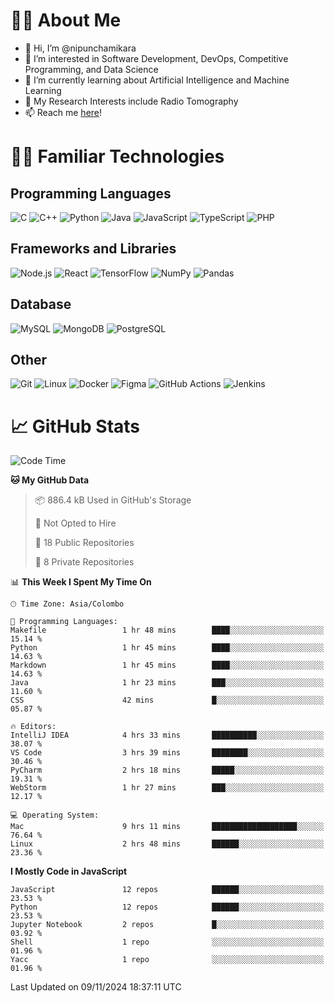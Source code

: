 # 🙋‍♂️ About Me
- 👋 Hi, I’m @nipunchamikara
- 👀 I’m interested in Software Development, DevOps, Competitive Programming, and Data Science
- 🌱 I’m currently learning about Artificial Intelligence and Machine Learning
- 📜 My Research Interests include Radio Tomography
- 📫 Reach me [here](mailto:nipunchamikara@yahoo.com)!

# 👨‍💻 Familiar Technologies

## Programming Languages
![C](https://img.icons8.com/color/48/000000/c-programming.png "C")
![C++](https://img.icons8.com/color/48/000000/c-plus-plus-logo.png "C++")
![Python](https://img.icons8.com/color/48/000000/python.png "Python")
![Java](https://img.icons8.com/color/48/000000/java-coffee-cup-logo.png "Java")
![JavaScript](https://img.icons8.com/color/48/000000/javascript.png "JavaScript")
![TypeScript](https://img.icons8.com/color/48/000000/typescript.png "TypeScript")
![PHP](https://img.icons8.com/officel/48/000000/php-logo.png "PHP")

## Frameworks and Libraries
![Node.js](https://img.icons8.com/color/48/000000/nodejs.png "Node.js")
![React](https://img.icons8.com/officel/48/000000/react.png "React")
![TensorFlow](https://img.icons8.com/color/48/000000/tensorflow.png "TensorFlow")
![NumPy](https://img.icons8.com/color/48/000000/numpy.png "NumPy")
![Pandas](https://img.icons8.com/color/48/000000/pandas.png "Pandas")

## Database
![MySQL](https://img.icons8.com/color/48/000000/mysql-logo.png "MySQL")
![MongoDB](https://img.icons8.com/color/48/000000/mongodb.png "MongoDB")
![PostgreSQL](https://img.icons8.com/color/48/000000/postgreesql.png "PostgreSQL")

## Other
![Git](https://img.icons8.com/color/48/000000/git.png "Git")
![Linux](https://img.icons8.com/color/48/000000/linux.png "Linux")
![Docker](https://img.icons8.com/color/48/000000/docker.png "Docker")
![Figma](https://img.icons8.com/color/48/000000/figma.png "Figma")
![GitHub Actions](https://img.icons8.com/color/48/000000/github.png "GitHub Actions")
![Jenkins](https://img.icons8.com/color/48/000000/jenkins.png "Jenkins")

# 📈 GitHub Stats

<!--START_SECTION:waka-->
![Code Time](http://img.shields.io/badge/Code%20Time-1%2C054%20hrs-blue)

**🐱 My GitHub Data** 

> 📦 886.4 kB Used in GitHub's Storage 
 > 
> 🚫 Not Opted to Hire
 > 
> 📜 18 Public Repositories 
 > 
> 🔑 8 Private Repositories 
 > 
📊 **This Week I Spent My Time On** 

```text
🕑︎ Time Zone: Asia/Colombo

💬 Programming Languages: 
Makefile                 1 hr 48 mins        ████░░░░░░░░░░░░░░░░░░░░░   15.14 % 
Python                   1 hr 45 mins        ████░░░░░░░░░░░░░░░░░░░░░   14.63 % 
Markdown                 1 hr 45 mins        ████░░░░░░░░░░░░░░░░░░░░░   14.63 % 
Java                     1 hr 23 mins        ███░░░░░░░░░░░░░░░░░░░░░░   11.60 % 
CSS                      42 mins             █░░░░░░░░░░░░░░░░░░░░░░░░   05.87 % 

🔥 Editors: 
IntelliJ IDEA            4 hrs 33 mins       ██████████░░░░░░░░░░░░░░░   38.07 % 
VS Code                  3 hrs 39 mins       ████████░░░░░░░░░░░░░░░░░   30.46 % 
PyCharm                  2 hrs 18 mins       █████░░░░░░░░░░░░░░░░░░░░   19.31 % 
WebStorm                 1 hr 27 mins        ███░░░░░░░░░░░░░░░░░░░░░░   12.17 % 

💻 Operating System: 
Mac                      9 hrs 11 mins       ███████████████████░░░░░░   76.64 % 
Linux                    2 hrs 48 mins       ██████░░░░░░░░░░░░░░░░░░░   23.36 % 
```

**I Mostly Code in JavaScript** 

```text
JavaScript               12 repos            ██████░░░░░░░░░░░░░░░░░░░   23.53 % 
Python                   12 repos            ██████░░░░░░░░░░░░░░░░░░░   23.53 % 
Jupyter Notebook         2 repos             █░░░░░░░░░░░░░░░░░░░░░░░░   03.92 % 
Shell                    1 repo              ░░░░░░░░░░░░░░░░░░░░░░░░░   01.96 % 
Yacc                     1 repo              ░░░░░░░░░░░░░░░░░░░░░░░░░   01.96 % 
```




 Last Updated on 09/11/2024 18:37:11 UTC
<!--END_SECTION:waka-->

